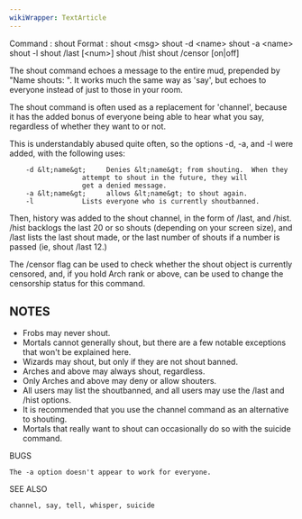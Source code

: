 ```yaml
---
wikiWrapper: TextArticle
---
```

Command : shout
Format  : shout &lt;msg&gt;
          shout -d &lt;name&gt;
          shout -a &lt;name&gt;
          shout -l
          shout /last [&lt;num&gt;]
          shout /hist
          shout /censor [on|off]

The shout command echoes a message to the entire mud, prepended by
"Name shouts: ".  It works much the same way as 'say', but echoes to
everyone instead of just to those in your room.

The shout command is often used as a replacement for 'channel', because
it has the added bonus of everyone being able to hear what you say,
regardless of whether they want to or not.
    
This is understandably abused quite often, so the options -d, -a, and -l
were added, with the following uses:

        -d &lt;name&gt;     Denies &lt;name&gt; from shouting.  When they
                      attempt to shout in the future, they will
                      get a denied message.
        -a &lt;name&gt;     allows &lt;name&gt; to shout again.
        -l            Lists everyone who is currently shoutbanned.

Then, history was added to the shout channel, in the form of /last, and
/hist.  /hist backlogs the last 20 or so shouts (depending on your
screen size), and /last lists the last shout made, or the last number of
shouts if a number is passed (ie, shout /last 12.)

The /censor flag can be used to check whether the shout object is
currently censored, and, if you hold Arch rank or above, can be used to
change the censorship status for this command.

NOTES
-----

* Frobs may never shout.
* Mortals cannot generally shout, but there are a few notable exceptions
  that won't be explained here.
* Wizards may shout, but only if they are not shout banned.
* Arches and above may always shout, regardless.
* Only Arches and above may deny or allow shouters.
* All users may list the shoutbanned, and all users may use the
  /last and /hist options.
* It is recommended that you use the channel command as an
  alternative to shouting.
* Mortals that really want to shout can occasionally do so with
  the suicide command.

BUGS

    The -a option doesn't appear to work for everyone.
    
SEE ALSO

    channel, say, tell, whisper, suicide
